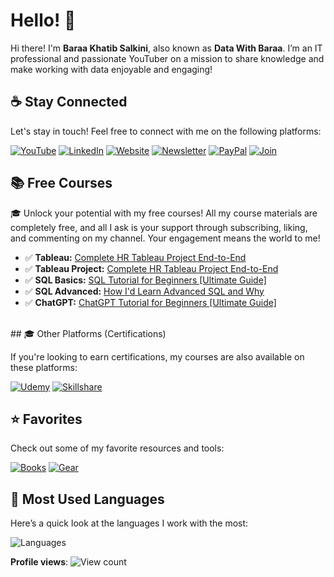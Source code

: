 # Hello! 👋

Hi there! I'm **Baraa Khatib Salkini**, also known as **Data With Baraa**. I’m an IT professional and passionate YouTuber on a mission to share knowledge and make working with data enjoyable and engaging!

## ☕ Stay Connected

Let's stay in touch! Feel free to connect with me on the following platforms:

[![YouTube](https://img.shields.io/badge/YouTube-red?style=for-the-badge&logo=youtube&logoColor=white)](http://bit.ly/3GiCVUE)
[![LinkedIn](https://img.shields.io/badge/LinkedIn-0077B5?style=for-the-badge&logo=linkedin&logoColor=white)](https://linkedin.com/in/baraa-khatib-salkini)
[![Website](https://img.shields.io/badge/Website-000000?style=for-the-badge&logo=google-chrome&logoColor=white)](https://www.datawithbaraa.com)
[![Newsletter](https://img.shields.io/badge/Newsletter-FF5722?style=for-the-badge&logo=substack&logoColor=white)](https://bit.ly/BaraaNewsletter)
[![PayPal](https://img.shields.io/badge/PayPal-00457C?style=for-the-badge&logo=paypal&logoColor=white)](https://paypal.me/baraasalkini)
[![Join](https://img.shields.io/badge/Join-FF0000?style=for-the-badge&logo=youtube&logoColor=white)](https://www.youtube.com/@datawithbaraa)
<br/>
## 📚 Free Courses

🎓 Unlock your potential with my free courses! All my course materials are completely free, and all I ask is your support through subscribing, liking, and commenting on my channel. Your engagement means the world to me!

- ✅ **Tableau:** [Complete HR Tableau Project End-to-End](https://www.youtube.com/playlist?list=PL)
- ✅ **Tableau Project:** [Complete HR Tableau Project End-to-End](https://www.youtube.com/playlist?list=PL)
- ✅ **SQL Basics:** [SQL Tutorial for Beginners [Ultimate Guide]](https://www.youtube.com/playlist?list=PL)
- ✅ **SQL Advanced:** [How I'd Learn Advanced SQL and Why](https://www.youtube.com/playlist?list=PL)
- ✅ **ChatGPT:** [ChatGPT Tutorial for Beginners [Ultimate Guide]](https://www.youtube.com/playlist?list=PL)
<br/>
## 🎓 Other Platforms (Certifications)

If you're looking to earn certifications, my courses are also available on these platforms:

[![Udemy](https://img.shields.io/badge/Udemy-A435F0?style=for-the-badge&logo=udemy&logoColor=white)](https://bit.ly/BaraaUdemy)
[![Skillshare](https://img.shields.io/badge/Skillshare-002333?style=for-the-badge&logo=skillshare&logoColor=white)](https://bit.ly/BaraaSkillshare)

## ⭐ Favorites

Check out some of my favorite resources and tools:

[![Books](https://img.shields.io/badge/Favorite%20Books-FFDD00?style=for-the-badge&logo=readme&logoColor=white)](https://kit.co/DataWithBaraa/my-favorite-books)
[![Gear](https://img.shields.io/badge/My%20Gear-000000?style=for-the-badge&logo=tools&logoColor=white)](https://kit.co/DataWithBaraa/my-desktop-setup)

## 🔢 Most Used Languages

Here’s a quick look at the languages I work with the most:

![Languages](https://github-readme-stats.vercel.app/api/top-langs/?username=DataWithBaraa&layout=compact&theme=default)

**Profile views**: ![View count](https://komarev.com/ghpvc/?username=DataWithBaraa)
